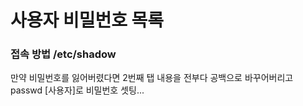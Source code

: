 # 사용자 비밀번호 목록

### 접속 방법 /etc/shadow


만약 비밀번호를 잃어버렸다면 2번째 탭 내용을 전부다 공백으로 바꾸어버리고 passwd [사용자]로 비밀번호 셋팅...
